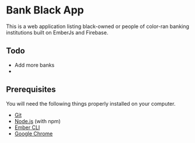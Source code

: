 # Bank Black App

This is a web application listing black-owned or people of color-ran banking institutions built on EmberJs and Firebase. 

## Todo 
- Add more banks
- 

## Prerequisites

You will need the following things properly installed on your computer.

* [Git](https://git-scm.com/)
* [Node.js](https://nodejs.org/) (with npm)
* [Ember CLI](https://ember-cli.com/)
* [Google Chrome](https://google.com/chrome/)

